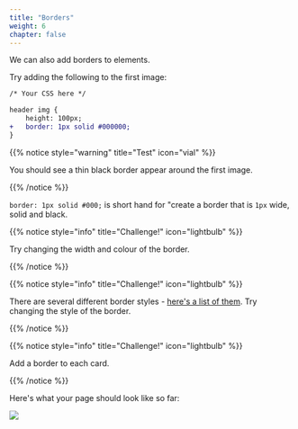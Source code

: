 ```yaml
---
title: "Borders"
weight: 6
chapter: false
---
```


We can also add borders to elements.

Try adding the following to the first image:

```diff
/* Your CSS here */

header img {
	height: 100px;
+	border: 1px solid #000000;
}
```

{{% notice style="warning" title="Test" icon="vial" %}}

You should see a thin black border appear around the first image.

{{% /notice %}}

`border: 1px solid #000;` is short hand for "create a border that is `1px` wide, solid and black.

{{% notice style="info" title="Challenge!" icon="lightbulb" %}}

Try changing the width and colour of the border.

{{% /notice %}}

{{% notice style="info" title="Challenge!" icon="lightbulb" %}}

There are several different border styles - [here\'s a list of them](https://developer.mozilla.org/en-US/docs/Web/CSS/border-style).
Try changing the style of the border.

{{% /notice %}}

{{% notice style="info" title="Challenge!" icon="lightbulb" %}}

Add a border to each card.

{{% /notice %}}

Here's what your page should look like so far:

![](../../images/animals_borders.jpeg)
